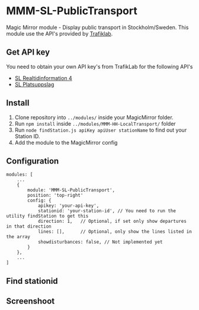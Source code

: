 # MMM-SL-PublicTransport
Magic Mirror module - Display public transport in Stockholm/Sweden. This module use the API's provided by [Trafiklab](https://www.trafiklab.se/api).

## Get API key
You need to obtain your own API key's from TrafikLab for the following API's

* [SL Realtidinformation 4](https://www.trafiklab.se/api/sl-realtidsinformation-4)
* [SL Platsuppslag](https://www.trafiklab.se/api/sl-platsuppslag)

## Install
1. Clone repository into ``../modules/`` inside your MagicMirror folder.
2. Run ``npm install`` inside ``../modules/MMM-HH-LocalTransport/`` folder
3. Run ``node findStation.js apiKey apiUser stationName`` to find out your Station ID.
4. Add the module to the MagicMirror config

## Configuration
```
modules: [
    ...
    {
        module: 'MMM-SL-PublicTransport',
        position: 'top-right'
        config: {
            apikey: 'your-api-key',
            stationid: 'your-station-id', // You need to run the utility findStation to get this
            direction: 1,   // Optional, if set only show departures in that direction
            lines: [],      // Optional, only show the lines listed in the array
            showdisturbances: false, // Not implemented yet
        }
    },
    ...
]
```

## Find stationid

## Screenshoot

